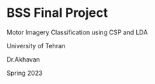 # BSS Final Project

Motor Imagery Classification using CSP and LDA

University of Tehran

Dr.Akhavan 

Spring 2023